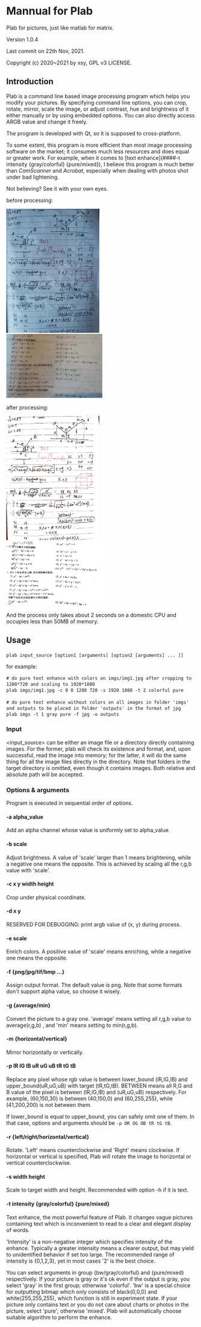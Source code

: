 # Mannual for Plab

Plab for pictures, just like matlab for matrix.

Version 1.0.4

Last commit on 22th Nov, 2021.

Copyright (c) 2020~2021 by xsy, GPL v3 LICENSE.

## Introduction

Plab is a command line based image processing program which helps you modify your pictures. By specifying command line options, you can crop, rotate, mirror, scale the image, or adjust contrast, hue and brightness of it either manually or by using embedded options. You can also directly access ARGB value and change it freely.

The program is developed with Qt, so it is supposed to cross-platform.

To some extent, this program is more efficient than most image processing software on the market; it consumes much less resources and does equal or greater work. For example, when it comes to [text enhance](####-t intensity {gray/colorful} {pure/mixed}), I believe this program is much better than *CamScanner* and *Acrobat*, especially when dealing with photos shot under bad lightening.

Not believing? See it with your own eyes.

before processing:

<img src="imgs/1.png" alt="1" style="zoom: 33%;" />                                <img src="imgs/2.jpg" alt="2" style="zoom:25%;" />



after processing:



<img src="imgs/out_1.png" alt="3" style="zoom: 33%;" />                                <img src="imgs/out_2.png" alt="4" style="zoom:25%;" />



And the process only takes about 2 seconds on a domestic CPU and occupies less than 50MB of memory.



## Usage

`plab input_source [option1 [arguments] [option2 [arguments] ... ]]`

for example:

```
# do pure text enhance with colors on imgs/img1.jpg after cropping to 1280*720 and scaling to 1920*1080
plab imgs/img1.jpg -c 0 0 1280 720 -s 1920 1080 -t 2 colorful pure

# do pure text enhance without colors on all images in folder 'imgs' and outputs to be placed in folder 'outputs' in the format of jpg
plab imgs -t 1 gray pure -f jpg -o outputs
```

### Input

<input_source> can be either an image file or a directory directly containing images. For the former, plab will check its existence and format, and, upon successful, read the image into memory; for the latter, it will do the same thing for all the image files directly in the directory. Note that folders in the target directory is omitted, even though it contains images. Both relative and absolute path will be accepted.

### Options & arguments

Program is executed in sequential order of options.

#### -a alpha_value

Add an alpha channel whose value is uniformly set to alpha_value.

#### -b scale

Adjust brightness. A value of 'scale' larger than 1 means brightening, while a negative one means the opposite. This is achieved by scaling all the r,g,b value with 'scale'.

#### -c x y width height

Crop under physical coordinate.

#### -d x y

RESERVED FOR DEBUGGING: print argb value of (x, y) during process.

#### -e scale

Enrich colors. A positive value of 'scale' means enriching, while a negative one means the opposite.

#### -f {png/jpg/tif/bmp ...}

Assign output format. The default value is png. Note that some formats don't support alpha value, so choose it wisely.

#### -g {average/min}

Convert the picture to a gray one. 'average' means setting all r,g,b value to average(r,g,b) , and 'min' means setting to min(r,g,b).

<!-- #### -h intensity

Text & figure sharpening, a powerful feature of Plab. Sometimes an image contains text and figure which is not very clear, in which situation Plab can sharpen it to make the text and figure much more clear. The background should be purely white, e.g.

If the image is too small, you can use option '-s' first to adjust its size to whatever you want. -->

#### -m {horizontal/vertical}

Mirror horizontally or vertically.

#### -p lR lG lB uR uG uB tR tG tB

Replace any pixel whose rgb value is between lower_bound (lR,lG,lB) and upper_bound(uR,uG,uB) with target (tR,tG,tB). BETWEEN means all R,G and B value of the pixel is between (lR,lG,lB) and (uR,uG,uB) respectively. For example, (60,150,30) is between (40,150,0) and (60,255,255), while (41,200,200) is not between them.

If lower_bound is equal to upper_bound, you can safely omit one of them. In that case, options and arguments should be `-p OR OG OB tR tG tB`.

#### -r {left/right/horizontal/vertical}

Rotate. 'Left' means counterclockwise and 'Right' means clockwise. If horizontal or vertical is specified, Plab will rotate the image to horizontal or vertical counterclockwise.

#### -s width height

Scale to target width and height. Recommended with option -h if it is text.

#### -t intensity {gray/colorful} {pure/mixed}

Text enhance, the most powerful feature of Plab. It changes vague pictures containing text which is inconvenient to read to a clear and elegant display of words.

'Intensity' is a non-negative integer which specifies intensity of the enhance. Typically a greater intensity means a clearer output, but may yield to unidentified behavior if set too large. The recommended range of intensity is {0,1,2,3}, yet in most cases '2' is the best choice.

You can select arguments in group {bw/gray/colorful} and {pure/mixed} respectively. If your picture is gray or it's ok even if the output is gray, you select 'gray' in the first group; otherwise 'colorful'. 'bw' is a special choice for outputting bitmap which only consists of black(0,0,0) and white(255,255,255), which function is still in experiment state. If your picture only contains text or you do not care about charts or photos in the picture, select 'pure'; otherwise 'mixed'. Plab will automatically choose suitable algorithm to perform the enhance.

